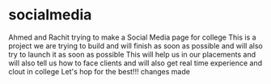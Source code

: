 # socialmedia
Ahmed and Rachit trying to make a Social Media page for college
This is a project we are trying to build and will finish as soon as possible and will also try to launch it as soon as possible
This will help us in our placements and will also tell us how to face clients and will also get real time experience and clout in college
Let's hop for the best!!!
changes made
